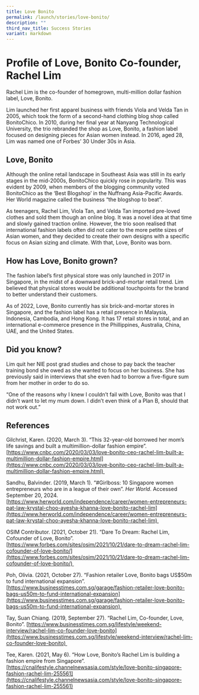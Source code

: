 ```yaml
---
title: Love Bonito
permalink: /launch/stories/love-bonito/
description: ""
third_nav_title: Success Stories
variant: markdown
---
```

# Profile of Love, Bonito Co-founder, Rachel Lim 

Rachel Lim is the co-founder of homegrown, multi-million dollar fashion label, Love, Bonito.  

Lim launched her first apparel business with friends Viola and Velda Tan in 2005, which took the form of a second-hand clothing blog shop called BonitoChico. In 2010, during her final year at Nanyang Technological University, the trio rebranded the shop as Love, Bonito, a fashion label focused on designing pieces for Asian women instead. In 2016, aged 28, Lim was named one of Forbes’ 30 Under 30s in Asia. 

## Love, Bonito 

Although the online retail landscape in Southeast Asia was still in its early stages in the mid-2000s, BonitoChico quickly rose in popularity. This was evident by 2009, when members of the blogging community voted BonitoChico as the ‘Best Blogshop’ in the Nuffnang Asia-Pacific Awards. Her World magazine called the business “the blogshop to beat”.  

As teenagers, Rachel Lim, Viola Tan, and Velda Tan imported pre-loved clothes and sold them though an online blog. It was a novel idea at that time and slowly gained traction online. However, the trio soon realised that international fashion labels often did not cater to the more petite sizes of Asian women, and they decided to create their own designs with a specific focus on Asian sizing and climate. With that, Love, Bonito was born. 

## How has Love, Bonito grown?  

The fashion label’s first physical store was only launched in 2017 in Singapore, in the midst of a downward brick-and-mortar retail trend. Lim believed that physical stores would be additional touchpoints for the brand to better understand their customers.  

As of 2022, Love, Bonito currently has six brick-and-mortar stores in Singapore, and the fashion label has a retail presence in Malaysia, Indonesia, Cambodia, and Hong Kong. It has 17 retail stores in total, and an international e-commerce presence in the Phillippines, Australia, China, UAE, and the United States.  

## Did you know? 

Lim quit her NIE post grad studies and chose to pay back the teacher training bond she owed as she wanted to focus on her business. She has previously said in interviews that she even had to borrow a five-figure sum from her mother in order to do so. 

“One of the reasons why I knew I couldn’t fail with Love, Bonito was that I didn’t want to let my mum down. I didn’t even think of a Plan B, should that not work out.”

## References 

Gilchrist, Karen. (2020, March 3). “This 32-year-old borrowed her mom’s life savings and built a multimillion-dollar fashion empire”. [https://www.cnbc.com/2020/03/03/love-bonito-ceo-rachel-lim-built-a-multimillion-dollar-fashion-empire.html](https://www.cnbc.com/2020/03/03/love-bonito-ceo-rachel-lim-built-a-multimillion-dollar-fashion-empire.html) 

Sandhu, Balvinder. (2019, March 1). “#Girlboss: 10 Singapore women entrepreneurs who are in a league of their own”. *Her World*. Accessed September 20, 2024. [https://www.herworld.com/independence/career/women-entrepreneurs-pat-law-krystal-choo-ayesha-khanna-love-bonito-rachel-lim](https://www.herworld.com/independence/career/women-entrepreneurs-pat-law-krystal-choo-ayesha-khanna-love-bonito-rachel-lim) 

OSIM Contributor. (2021, October 21). “Dare To Dream: Rachel Lim, Cofounder of Love, Bonito”. [https://www.forbes.com/sites/osim/2021/10/21/dare-to-dream-rachel-lim-cofounder-of-love-bonito/](https://www.forbes.com/sites/osim/2021/10/21/dare-to-dream-rachel-lim-cofounder-of-love-bonito/) 

Poh, Olivia. (2021, October 27). “Fashion retailer Love, Bonito bags US$50m to fund international expansion”. [https://www.businesstimes.com.sg/garage/fashion-retailer-love-bonito-bags-us50m-to-fund-international-expansion](https://www.businesstimes.com.sg/garage/fashion-retailer-love-bonito-bags-us50m-to-fund-international-expansion) 

Tay, Suan Chiang. (2019, September 27). “Rachel Lim, Co-founder, Love, Bonito”. [https://www.businesstimes.com.sg/lifestyle/weekend-interview/rachel-lim-co-founder-love-bonito](https://www.businesstimes.com.sg/lifestyle/weekend-interview/rachel-lim-co-founder-love-bonito) 

Tee, Karen. (2021, May 6). “How Love, Bonito’s Rachel Lim is building a fashion empire from Singapore”. [https://cnalifestyle.channelnewsasia.com/style/love-bonito-singapore-fashion-rachel-lim-255561](https://cnalifestyle.channelnewsasia.com/style/love-bonito-singapore-fashion-rachel-lim-255561)
